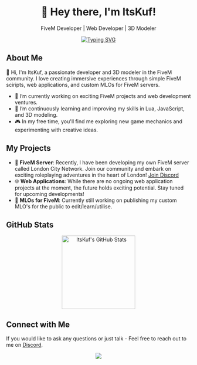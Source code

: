 <div align="center">
  <h1>👋 Hey there, I'm ItsKuf!</h1>
  <p>FiveM Developer | Web Developer | 3D Modeler</p>
  
  <!-- Typing Animation -->
  <a href="https://git.io/typing-svg"><img src="https://readme-typing-svg.demolab.com?font=Roboto+Condensed&weight=750&size=30&duration=5000&pause=3000&color=1890ff&center=true&vCenter=true&width=550&lines=Welcome+to+my+GitHub+Profile!" alt="Typing SVG" /></a>
</div>

## About Me

👋 Hi, I'm ItsKuf, a passionate developer and 3D modeler in the FiveM community. I love creating immersive experiences through simple FiveM sciripts, web applications, and custom MLOs for FiveM servers.

- 🔭 I’m currently working on exciting FiveM projects and web development ventures.
- 🌱 I’m continuously learning and improving my skills in Lua, JavaScript, and 3D modeling.
- 🎮 In my free time, you'll find me exploring new game mechanics and experimenting with creative ideas.

## My Projects

- 🚗 **FiveM Server**: Recently, I have been developing my own FiveM server called London City Network. Join our community and embark on exciting roleplaying adventures in the heart of London!
  [Join Discord](https://discord.gg/ruwCgbMd)
- 🌐 **Web Applications**: While there are no ongoing web application projects at the moment, the future holds exciting potential. Stay tuned for upcoming developments!
- 🏢 **MLOs for FiveM**: Currently still working on publishing my custom MLO's for the public to edit/learn/utilise.

## GitHub Stats

<p align="center">
  <img align="center" height="200px" src="https://github-readme-stats-git-masterrstaa-rickstaa.vercel.app/api?username=ItsKuf&show_icons=true&count_private=true&include_all_commits=true&line_height=25&theme=dark" alt="ItsKuf's GitHub Stats" />
</p>

## Connect with Me

If you would like to ask any questions or just talk - Feel free to reach out to me on [Discord](k54).

<div align="center">
  <a href="https://github.com/ItsKuf">
    <img src="https://github-readme-streak-stats.herokuapp.com?user=ItsKuf&theme=dark" />
  </a>
</div>
